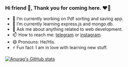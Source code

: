 ### Hi friend 👋, Thank you for coming here. ❤️‍🔥

- 🔭 I’m currently working on Pdf sorting and saving app.
- 🌱 I’m currently learning express.js and mongo.db.
- 💬 Ask me about anything related to web development.
- 📫 How to reach me: [telegram](https://t.me/ht3aa) or [instagram](https://www.instagram.com/invites/contact/?i=1e1izywetirov&utm_content=ih9l413).
- 😄 Pronouns: He/His.
- ⚡ Fun fact: I am in love with learning new stuff.

[![Anurag's GitHub stats](https://github-readme-stats.vercel.app/api?username=ht3aa)](https://github.com/anuraghazra/github-readme-stats)
<!--- 👯 I’m looking to collaborate on telegram or instagram => @ht3aa-->
<!--- 🤔 I’m looking for help with ...-->

